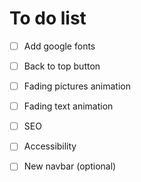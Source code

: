 
# To do list

- [ ] Add google fonts

- [ ] Back to top button

- [ ] Fading pictures animation

- [ ] Fading text animation

- [ ] SEO

- [ ] Accessibility

- [ ] New navbar (optional)

